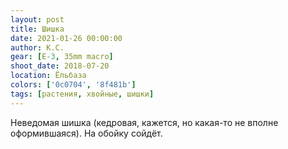 ```yaml
---
layout: post
title: Шишка
date: 2021-01-26 00:00:00
author: К.С.
gear: [E-3, 35mm macro]
shoot_date: 2018-07-20
location: Ёльбаза
colors: ['0c0704', '8f481b']
tags: [растения, хвойные, шишки]
---
```

Неведомая шишка (кедровая, кажется, но какая-то не вполне оформившаяся). На обойку сойдёт.
